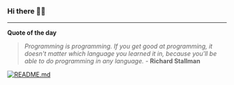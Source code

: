 ### Hi there 👋🏻


---

**Quote of the day**

> *Programming is programming. If you get good at programming, it doesn't matter which language you learned it in, because you'll be able to do programming in any language.* - **Richard Stallman** 

[![README.md](https://github.com/marcolovazzano/marcolovazzano/actions/workflows/readme.yml/badge.svg)](https://github.com/marcolovazzano/marcolovazzano/actions/workflows/readme.yml)
